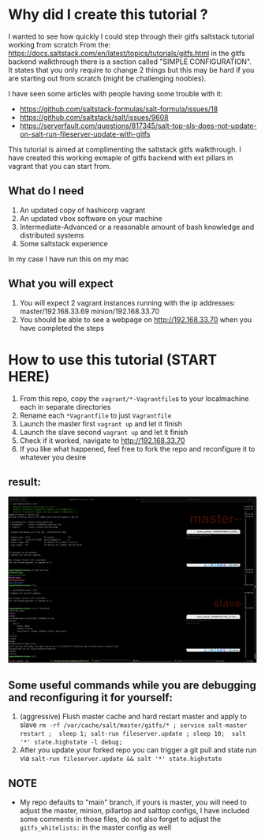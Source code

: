 # Why did I create this tutorial ? 
I wanted to see how quickly I could step through their gitfs saltstack tutorial working from scratch
From the: https://docs.saltstack.com/en/latest/topics/tutorials/gitfs.html in the gitfs backend walkthrough there is a section called "SIMPLE CONFIGURATION". 
It states that you only require to change 2 things but this may be hard if you are starting out from scratch (might be challenging noobies).


I have seen some articles with people having some trouble with it:
- https://github.com/saltstack-formulas/salt-formula/issues/18
- https://github.com/saltstack/salt/issues/9608
- https://serverfault.com/questions/817345/salt-top-sls-does-not-update-on-salt-run-fileserver-update-with-gitfs


This tutorial is aimed at complimenting the saltstack gitfs walkthrough.
I have created this working exmaple of gitfs backend with ext pillars in vagrant that you can start from.


## What do I need
1. An updated copy of hashicorp vagrant
2. An updated vbox software on your machine
3. Intermediate-Advanced or a reasonable amount of bash knowledge and distributed systems
4. Some saltstack experience

In my case I have run this on my mac


## What you will expect
1. You will expect 2 vagrant instances running with the ip addresses: master/192.168.33.69 minion/192.168.33.70
2. You should be able to see a webpage on http://192.168.33.70 when you have completed the steps



# How to use this tutorial (START HERE)
1. From this repo, copy the `vagrant/*-Vagrantfile`s to your localmachine each in separate directories 
2. Rename each `*Vagrantfile` to just `Vagrantfile`
2. Launch the master first `vagrant up` and let it finish
3. Launch the slave second `vagrant up` and let it finish
4. Check if it worked, navigate to http://192.168.33.70
5. If you like what happened, feel free to fork the repo and reconfigure it to whatever you desire
## result:
![alt text](https://github.com/patrickmamaid/salt-gitfs-tutorial/blob/main/Screen%20Shot%202021-01-05%20at%201.53.41%20AM.png)

## Some useful commands while you are debugging and reconfiguring it for yourself:
1. (aggressive) Flush master cache and hard restart master and apply to slave `rm -rf /var/cache/salt/master/gitfs/* ; service salt-master restart ;  sleep 1; salt-run fileserver.update ; sleep 10;  salt '*' state.highstate -l debug;`
2. After you update your forked repo you can trigger a git pull and state run via `salt-run fileserver.update && salt '*' state.highstate`

## NOTE
- My repo defaults to "main" branch, if yours is master, you will need to adjust the master, minion, pillartop and salttop configs, I have included some comments in those files, do not also forget to adjust the `gitfs_whitelists:` in the master config as well


